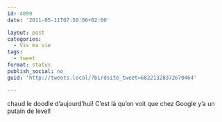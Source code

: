 ```yaml
---
id: 4099
date: '2011-05-11T07:50:06+02:00'

layout: post
categories:
  - Vis ma vie
tags:
  - tweet
format: status
publish_social: no
guid: 'http://tweets.local/?birdsite_tweet=68221328372670464'

---
```


chaud le doodle d’aujourd’hui! C’est là qu’on voit que chez Google y’a un putain de level!